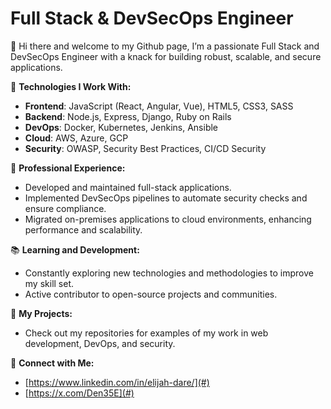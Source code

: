 # Full Stack & DevSecOps Engineer

👋 Hi there and welcome to my Github page, I’m a passionate Full Stack and DevSecOps Engineer with a knack for building robust, scalable, and secure applications.

🔧 **Technologies I Work With:**

- **Frontend**: JavaScript (React, Angular, Vue), HTML5, CSS3, SASS
- **Backend**: Node.js, Express, Django, Ruby on Rails
- **DevOps**: Docker, Kubernetes, Jenkins, Ansible
- **Cloud**: AWS, Azure, GCP
- **Security**: OWASP, Security Best Practices, CI/CD Security

💼 **Professional Experience:**

- Developed and maintained full-stack applications.
- Implemented DevSecOps pipelines to automate security checks and ensure compliance.
- Migrated on-premises applications to cloud environments, enhancing performance and scalability.

📚 **Learning and Development:**

- Constantly exploring new technologies and methodologies to improve my skill set.
- Active contributor to open-source projects and communities.

🌟 **My Projects:**

- Check out my repositories for examples of my work in web development, DevOps, and security.

🔗 **Connect with Me:**

- [https://www.linkedin.com/in/elijah-dare/](#)
- [https://x.com/Den35E](#)
